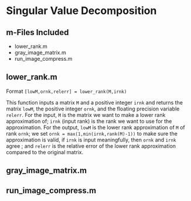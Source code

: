 # Singular Value Decomposition
## m-Files Included
- lower_rank.m
- gray_image_matrix.m
- run_image_compress.m

## lower_rank.m
Format  ```[lowM,ornk,relerr] = lower_rank(M,irnk)```

This function inputs a matrix ```M``` and a positive integer ```irnk```  and returns the matrix ```lowM```, the positive integer ```ornk```, and the floating precision variable ```relerr```. For the input, ```M``` is the matrix we want to make a lower rank approximation of; ```irnk``` (input rank) is the rank we want to use for the approximation. For the output, ```lowM``` is the lower rank approximation of ```M``` of rank ```ornk```; we set ```ornk = max(1,min(irnk,rank(M)-1))``` to make sure the approximation is valid, if ```irnk``` is input meaningfully, then ```ornk``` and ```irnk``` agree	; and ```relerr``` is the relative error of the lower rank approximation compared to the original matrix.



## gray_image_matrix.m

## run_image_compress.m
